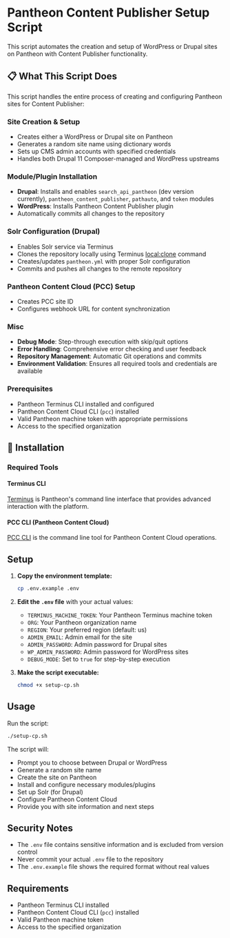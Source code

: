 # Pantheon Content Publisher Setup Script

This script automates the creation and setup of WordPress or Drupal sites on Pantheon with Content Publisher functionality.

## 📋 **What This Script Does**

This script handles the entire process of creating and configuring Pantheon sites for Content Publisher:

### **Site Creation & Setup**
- Creates either a WordPress or Drupal site on Pantheon
- Generates a random site name using dictionary words
- Sets up CMS admin accounts with specified credentials
- Handles both Drupal 11 Composer-managed and WordPress upstreams

### **Module/Plugin Installation**
- **Drupal**: Installs and enables `search_api_pantheon` (dev version currently), `pantheon_content_publisher`, `pathauto`, and `token` modules
- **WordPress**: Installs Pantheon Content Publisher plugin
- Automatically commits all changes to the repository

### **Solr Configuration (Drupal)**
- Enables Solr service via Terminus
- Clones the repository locally using Terminus [local:clone](https://docs.pantheon.io/terminus/commands/local-clone) command 
- Creates/updates `pantheon.yml` with proper Solr configuration
- Commits and pushes all changes to the remote repository

### **Pantheon Content Cloud (PCC) Setup**
- Creates PCC site ID
- Configures webhook URL for content synchronization

### **Misc**
- **Debug Mode**: Step-through execution with skip/quit options
- **Error Handling**: Comprehensive error checking and user feedback
- **Repository Management**: Automatic Git operations and commits
- **Environment Validation**: Ensures all required tools and credentials are available

### **Prerequisites**
- Pantheon Terminus CLI installed and configured
- Pantheon Content Cloud CLI (`pcc`) installed
- Valid Pantheon machine token with appropriate permissions
- Access to the specified organization

## 🔧 **Installation**

### **Required Tools**

#### **Terminus CLI**
[Terminus](https://docs.pantheon.io/terminus) is Pantheon's command line interface that provides advanced interaction with the platform.

#### **PCC CLI (Pantheon Content Cloud)**
[PCC CLI](https://www.npmjs.com/package/@pantheon-systems/pcc-cli) is the command line tool for Pantheon Content Cloud operations.

## Setup

1. **Copy the environment template:**
   ```bash
   cp .env.example .env
   ```

2. **Edit the `.env` file** with your actual values:
   - `TERMINUS_MACHINE_TOKEN`: Your Pantheon Terminus machine token
   - `ORG`: Your Pantheon organization name
   - `REGION`: Your preferred region (default: us)
   - `ADMIN_EMAIL`: Admin email for the site
   - `ADMIN_PASSWORD`: Admin password for Drupal sites
   - `WP_ADMIN_PASSWORD`: Admin password for WordPress sites
   - `DEBUG_MODE`: Set to `true` for step-by-step execution

3. **Make the script executable:**
   ```bash
   chmod +x setup-cp.sh
   ```

## Usage

Run the script:
```bash
./setup-cp.sh
```

The script will:
- Prompt you to choose between Drupal or WordPress
- Generate a random site name
- Create the site on Pantheon
- Install and configure necessary modules/plugins
- Set up Solr (for Drupal)
- Configure Pantheon Content Cloud
- Provide you with site information and next steps

## Security Notes

- The `.env` file contains sensitive information and is excluded from version control
- Never commit your actual `.env` file to the repository
- The `.env.example` file shows the required format without real values

## Requirements

- Pantheon Terminus CLI installed
- Pantheon Content Cloud CLI (`pcc`) installed
- Valid Pantheon machine token
- Access to the specified organization
